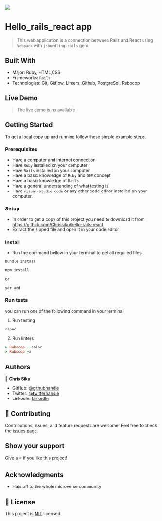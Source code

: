 ![](https://img.shields.io/badge/Microverse-blueviolet)

# Hello_rails_react app

> This web application is a connection between Rails and React using `Webpack` with `jsbundling-rails` gem.


## Built With

- Major: Ruby, HTML,CSS
- Frameworks: `Rails`
- Technologies: Git, Gitflow, Linters, Github, PostgreSql, Rubocop

## Live Demo 
> The live demo is no available 

<!-- [Live Demo Link](https://budget01app.herokuapp.com/) -->

## Getting Started
To get a local copy up and running follow these simple example steps.

### Prerequisites
- Have a computer and internet connection
- Have `Ruby` installed on your computer
- Have `Rails` installed on your computer
- Have a basic knowledge of `Ruby` and `OOP` concept
- Have a basic knowledge of `Rails`
- Have a general understanding of what testing is
- Have `visual-studio code` or any other code editor installed on your computer.

### Setup
- In order to get a copy of this project you need to download it from https://github.com/Chrissiku/hello-rails-react
- Extract the zipped file and open it in your code editor
### Install
- Run the command bellow in your terminal to get all required files
```
bundle install
```

```
npm install
```
or

```
yar add
```
### Run tests
you can run one of the following command in your terminal
1. Run testing
```Ruby
rspec
```
2. Run linters
```Ruby
> Rubocop --color
> Rubocop -a
```
## Authors

👤 **Chris Siku**

- GitHub: [@githubhandle](https://github.com/Chrissiku)
- Twitter: [@twitterhandle](https://twitter.com/christian_siku)
- LinkedIn: [LinkedIn](https://www.linkedin.com/in/christian-siku/)


## 🤝 Contributing

Contributions, issues, and feature requests are welcome!
Feel free to check the [issues page](../../issues/).
## Show your support

Give a ⭐️ if you like this project!
## Acknowledgments

- Hats off to the whole microverse community

## 📝 License
This project is [MIT](./LICENSE) licensed.
